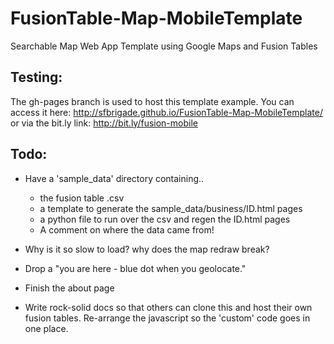 FusionTable-Map-MobileTemplate
==============================

Searchable Map Web App Template using Google Maps and Fusion Tables

Testing:
--------

The gh-pages branch is used to host this template example. You can access it
here:
http://sfbrigade.github.io/FusionTable-Map-MobileTemplate/
or via the bit.ly link: http://bit.ly/fusion-mobile

Todo:
-----
* Have a 'sample_data' directory containing.. 
    * the fusion table .csv
    * a template to generate the sample_data/business/ID.html pages
    * a python file to run over the csv and regen the ID.html pages
    * A comment on where the data came from!

* Why is it so slow to load? why does the map redraw break?

* Drop a "you are here - blue dot when you geolocate."

* Finish the about page

* Write rock-solid docs so that others can clone this and host their own
fusion tables. Re-arrange the javascript so the 'custom' code goes in one
place.
